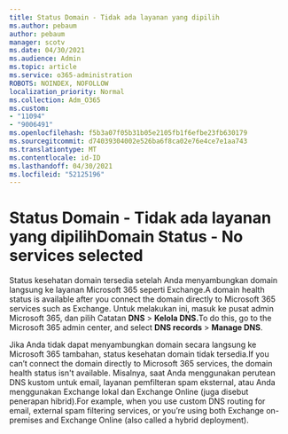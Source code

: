```yaml
---
title: Status Domain - Tidak ada layanan yang dipilih
ms.author: pebaum
author: pebaum
manager: scotv
ms.date: 04/30/2021
ms.audience: Admin
ms.topic: article
ms.service: o365-administration
ROBOTS: NOINDEX, NOFOLLOW
localization_priority: Normal
ms.collection: Adm_O365
ms.custom:
- "11094"
- "9006491"
ms.openlocfilehash: f5b3a07f05b31b05e2105fb1f6efbe23fb630179
ms.sourcegitcommit: d74039304002e526ba6f8ca02e76e4ce7e1aa743
ms.translationtype: MT
ms.contentlocale: id-ID
ms.lasthandoff: 04/30/2021
ms.locfileid: "52125196"
---
```

# <a name="domain-status---no-services-selected"></a><span data-ttu-id="fb8b1-102">Status Domain - Tidak ada layanan yang dipilih</span><span class="sxs-lookup"><span data-stu-id="fb8b1-102">Domain Status - No services selected</span></span>

<span data-ttu-id="fb8b1-103">Status kesehatan domain tersedia setelah Anda menyambungkan domain langsung ke layanan Microsoft 365 seperti Exchange.</span><span class="sxs-lookup"><span data-stu-id="fb8b1-103">A domain health status is available after you connect the domain directly to Microsoft 365 services such as Exchange.</span></span> <span data-ttu-id="fb8b1-104">Untuk melakukan ini, masuk ke pusat admin Microsoft 365, dan pilih Catatan **DNS**  >  **Kelola DNS.**</span><span class="sxs-lookup"><span data-stu-id="fb8b1-104">To do this, go to the Microsoft 365 admin center, and select **DNS records** > **Manage DNS**.</span></span>

<span data-ttu-id="fb8b1-105">Jika Anda tidak dapat menyambungkan domain secara langsung ke Microsoft 365 tambahan, status kesehatan domain tidak tersedia.</span><span class="sxs-lookup"><span data-stu-id="fb8b1-105">If you can’t connect the domain directly to Microsoft 365 services, the domain health status isn't available.</span></span> <span data-ttu-id="fb8b1-106">Misalnya, saat Anda menggunakan perutean DNS kustom untuk email, layanan pemfilteran spam eksternal, atau Anda menggunakan Exchange lokal dan Exchange Online (juga disebut penerapan hibrid).</span><span class="sxs-lookup"><span data-stu-id="fb8b1-106">For example, when you use custom DNS routing for email, external spam filtering services, or you’re using both Exchange on-premises and Exchange Online (also called a hybrid deployment).</span></span>

